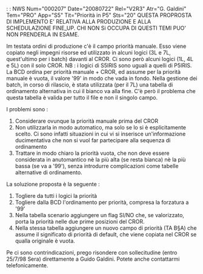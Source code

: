  :  : NWS Num="000207" Date="20080722" Rel="V2R3" Atr="G. Galdini" Tem="PRO" App="S5" Tit="Priorità in P5" Sts="20"
QUESTA PROPROSTA DI IMPLEMENTO E' RELATIVA ALLA PRODUZIONE E ALLA SCHEDULAZIONE FINE_UP. CHI NON Si OCCUPA DI QUESTI TEMI PUO' NON PRENDERLA IN ESAME.

Im testata ordini di produzione c'è il campo priorità manuale.
Esso viene copiato negli impegni risorse ed utilizzato in alcuni logici (3L e 7L, quest'ultimo per
i batch) davanti al CROR.
Ci sono però alcuni logici (1L, 4L e 5L) con il solo CROR. NB :  i logici di S5IRIS sono uguali a quelli di P5IRIS.
La BCD ordina per priorità manuale + CROR, ed assume per la priorità manuale è vuota, il valore '99'
in modo che vada in fondo.
Nella gestione dei batch, in corso di rilascio, è stata utilizzata (per il 7L) una tabella di ordinamento alternativa in cui il bianco va alla fine. C'è però il problema che questa tabella è valida per tutto il file e non il singolo campo.

I problemi sono : 
1) Considerare ovunque la priorità manuale prima del CROR
2) Non utilizzarla in modo automatico, ma solo se lo si è esplicitamente scelto. Ci sono infatti
situazioni in cui vi si inserisce un'informazione ducimentativa che non si vuol far partecipare alla sequenza di ordinamento
3) Trattare in modo chiaro la priorità vuota, che non deve essere considerata in anutomantico nè la
più alta (se resta bianca) nè la più bassa (se va a '99'), senza introdurre complicazioni come tabelle alternative di ordinamento.

La soluzione proposta è la seguente : 
1) Togliere da tutti i logici la priorità
2) Togliere dalla BCD l'ordinamento per priorità, compresa la forzatura a '99'
3) Nella tabella scenario aggiungere un flag SI/NO che, se valorizzato, porta la priorità nelle due
prime posizioni del CROR.
4) Nella stessa tabella aggiungere un nuovo campo di priorità (TA B§A) che assume il significato di
priorità di default, che viene copiata nel CROR se qualla originale è vuota.

Pe ci sono contrindicazioni, prego risondere con sollecitudine (entro 25/7/98 Sera) direttamente a
Guido Galdini.
Potete anche contattarmi telefonicamente.
